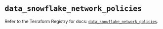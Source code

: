 # `data_snowflake_network_policies`

Refer to the Terraform Registry for docs: [`data_snowflake_network_policies`](https://registry.terraform.io/providers/snowflake-labs/snowflake/0.94.1/docs/data-sources/network_policies).
